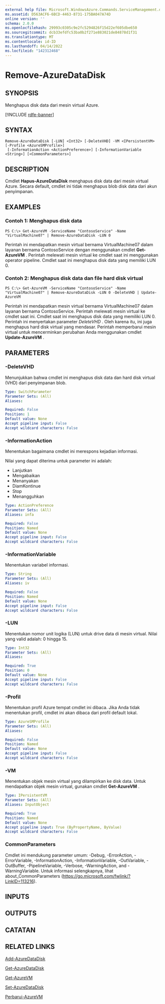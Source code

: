 ```yaml
---
external help file: Microsoft.WindowsAzure.Commands.ServiceManagement.dll-Help.xml
ms.assetid: D563ACF6-6BCD-4463-8731-175BA047A74D
online version: ''
schema: 2.0.0
ms.openlocfilehash: 29993c0305c9e2fc5294826f15d22ef605dbe650
ms.sourcegitcommit: dcb33efdfc53ba0b2f271e883021de84878d1f31
ms.translationtype: MT
ms.contentlocale: id-ID
ms.lasthandoff: 04/14/2022
ms.locfileid: "142312468"
---
```

# Remove-AzureDataDisk

## SYNOPSIS
Menghapus disk data dari mesin virtual Azure.

[!INCLUDE [rdfe-banner](../../includes/rdfe-banner.md)]

## SYNTAX

```
Remove-AzureDataDisk [-LUN] <Int32> [-DeleteVHD] -VM <IPersistentVM> [-Profile <AzureSMProfile>]
 [-InformationAction <ActionPreference>] [-InformationVariable <String>] [<CommonParameters>]
```

## DESCRIPTION
Cmdlet **Hapus-AzureDataDisk** menghapus disk data dari mesin virtual Azure.
Secara default, cmdlet ini tidak menghapus blob disk data dari akun penyimpanan.

## EXAMPLES

### Contoh 1: Menghapus disk data
```
PS C:\> Get-AzureVM -ServiceName "ContosoService" -Name "VirtualMachine07" | Remove-AzureDataDisk -LUN 0
```

Perintah ini mendapatkan mesin virtual bernama VirtualMachine07 dalam layanan bernama ContosoService dengan menggunakan cmdlet **Get-AzureVM** .
Perintah melewati mesin virtual ke cmdlet saat ini menggunakan operator pipeline.
Cmdlet saat ini menghapus disk data yang memiliki LUN 0.

### Contoh 2: Menghapus disk data dan file hard disk virtual
```
PS C:\> Get-AzureVM -ServiceName "ContosoService" -Name "VirtualMachine07" | Remove-AzureDataDisk -LUN 0 -DeleteVHD | Update-AzureVM
```

Perintah ini mendapatkan mesin virtual bernama VirtualMachine07 dalam layanan bernama ContosoService.
Perintah melewati mesin virtual ke cmdlet saat ini.
Cmdlet saat ini menghapus disk data yang memiliki LUN 0.
Perintah ini menyertakan parameter *DeleteVHD* .
Oleh karena itu, ini juga menghapus hard disk virtual yang mendasar.
Perintah memperbarui mesin virtual untuk mencerminkan perubahan Anda menggunakan cmdlet **Update-AzureVM** .

## PARAMETERS

### -DeleteVHD
Menunjukkan bahwa cmdlet ini menghapus disk data dan hard disk virtual (VHD) dari penyimpanan blob.

```yaml
Type: SwitchParameter
Parameter Sets: (All)
Aliases: 

Required: False
Position: 1
Default value: None
Accept pipeline input: False
Accept wildcard characters: False
```

### -InformationAction
Menentukan bagaimana cmdlet ini merespons kejadian informasi.

Nilai yang dapat diterima untuk parameter ini adalah:

- Lanjutkan
- Mengabaikan
- Menanyakan
- DiamKontinue
- Stop
- Menangguhkan

```yaml
Type: ActionPreference
Parameter Sets: (All)
Aliases: infa

Required: False
Position: Named
Default value: None
Accept pipeline input: False
Accept wildcard characters: False
```

### -InformationVariable
Menentukan variabel informasi.

```yaml
Type: String
Parameter Sets: (All)
Aliases: iv

Required: False
Position: Named
Default value: None
Accept pipeline input: False
Accept wildcard characters: False
```

### -LUN
Menentukan nomor unit logika (LUN) untuk drive data di mesin virtual.
Nilai yang valid adalah: 0 hingga 15.

```yaml
Type: Int32
Parameter Sets: (All)
Aliases: 

Required: True
Position: 0
Default value: None
Accept pipeline input: False
Accept wildcard characters: False
```

### -Profil
Menentukan profil Azure tempat cmdlet ini dibaca.
Jika Anda tidak menentukan profil, cmdlet ini akan dibaca dari profil default lokal.

```yaml
Type: AzureSMProfile
Parameter Sets: (All)
Aliases: 

Required: False
Position: Named
Default value: None
Accept pipeline input: False
Accept wildcard characters: False
```

### -VM
Menentukan objek mesin virtual yang dilampirkan ke disk data.
Untuk mendapatkan objek mesin virtual, gunakan cmdlet **Get-AzureVM** .

```yaml
Type: IPersistentVM
Parameter Sets: (All)
Aliases: InputObject

Required: True
Position: Named
Default value: None
Accept pipeline input: True (ByPropertyName, ByValue)
Accept wildcard characters: False
```

### CommonParameters
Cmdlet ini mendukung parameter umum: -Debug, -ErrorAction, -ErrorVariable, -InformationAction, -InformationVariable, -OutVariable, -OutBuffer, -PipelineVariable, -Verbose, -WarningAction, and -WarningVariable. Untuk informasi selengkapnya, lihat about_CommonParameters (https://go.microsoft.com/fwlink/?LinkID=113216).

## INPUTS

## OUTPUTS

## CATATAN

## RELATED LINKS

[Add-AzureDataDisk](./Add-AzureDataDisk.md)

[Get-AzureDataDisk](./Get-AzureDataDisk.md)

[Get-AzureVM](./Get-AzureVM.md)

[Set-AzureDataDisk](./Set-AzureDataDisk.md)

[Perbarui-AzureVM](./Update-AzureVM.md)


